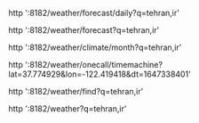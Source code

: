http ':8182/weather/forecast/daily?q=tehran,ir'

http ':8182/weather/forecast?q=tehran,ir'

http ':8182/weather/climate/month?q=tehran,ir'

http ':8182/weather/onecall/timemachine?lat=37.774929&lon=-122.419418&dt=1647338401'

http ':8182/weather/find?q=tehran,ir'

http ':8182/weather?q=tehran,ir'